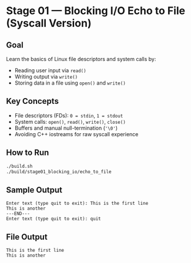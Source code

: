 # Stage 01 — Blocking I/O Echo to File (Syscall Version)

## Goal

Learn the basics of Linux file descriptors and system calls by:
- Reading user input via `read()`
- Writing output via `write()`
- Storing data in a file using `open()` and `write()`

## Key Concepts

- File descriptors (FDs): `0 = stdin`, `1 = stdout`
- System calls: `open()`, `read()`, `write()`, `close()`
- Buffers and manual null-termination (`'\0'`)
- Avoiding C++ iostreams for raw syscall experience

## How to Run

```bash
./build.sh
./build/stage01_blocking_io/echo_to_file
```

## Sample Output
```
Enter text (type quit to exit): This is the first line
This is another
---END---
Enter text (type quit to exit): quit
```
## File Output
```
This is the first line
This is another
```